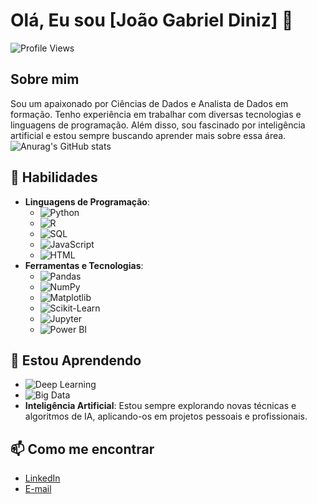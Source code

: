 # Olá, Eu sou [João Gabriel Diniz] 👋

![Profile Views](https://komarev.com/ghpvc/?username=seu-usuario&color=blueviolet)

## Sobre mim
Sou um apaixonado por Ciências de Dados e Analista de Dados em formação. Tenho experiência em trabalhar com diversas tecnologias e linguagens de programação. Além disso, sou fascinado por inteligência artificial e estou sempre buscando aprender mais sobre essa área.
![Anurag's GitHub stats](https://github-readme-stats.vercel.app/api?username=anuraghazra&theme=highcontrast&show_icons=true)

## 🚀 Habilidades
- **Linguagens de Programação**: 
  - ![Python](https://img.shields.io/badge/-Python-3776AB?style=flat-square&logo=python&logoColor=white)
  - ![R](https://img.shields.io/badge/-R-276DC3?style=flat-square&logo=r&logoColor=white)
  - ![SQL](https://img.shields.io/badge/-SQL-4479A1?style=flat-square&logo=postgresql&logoColor=white)
  - ![JavaScript](https://img.shields.io/badge/-JavaScript-F7DF1E?style=flat-square&logo=javascript&logoColor=black)
  - ![HTML](https://img.shields.io/badge/-HTML-E34F26?style=flat-square&logo=html5&logoColor=white)
- **Ferramentas e Tecnologias**:
  - ![Pandas](https://img.shields.io/badge/-Pandas-150458?style=flat-square&logo=pandas&logoColor=white)
  - ![NumPy](https://img.shields.io/badge/-NumPy-013243?style=flat-square&logo=numpy&logoColor=white)
  - ![Matplotlib](https://img.shields.io/badge/-Matplotlib-11557C?style=flat-square&logo=plotly&logoColor=white)
  - ![Scikit-Learn](https://img.shields.io/badge/-Scikit--Learn-F7931E?style=flat-square&logo=scikit-learn&logoColor=white)
  - ![Jupyter](https://img.shields.io/badge/-Jupyter-F37626?style=flat-square&logo=jupyter&logoColor=white)
  - ![Power BI](https://img.shields.io/badge/-Power%20BI-F2C811?style=flat-square&logo=power-bi&logoColor=black)

## 🌱 Estou Aprendendo
- ![Deep Learning](https://img.shields.io/badge/-Deep%20Learning-00599C?style=flat-square&logo=tensorflow&logoColor=white)
- ![Big Data](https://img.shields.io/badge/-Big%20Data-FF6F00?style=flat-square&logo=apache-spark&logoColor=white)
- **Inteligência Artificial**: Estou sempre explorando novas técnicas e algoritmos de IA, aplicando-os em projetos pessoais e profissionais.

## 📫 Como me encontrar
- [LinkedIn](https://www.linkedin.com/in/joaogabrieldiniz/)
- [E-mail](joaogabrieldiniz23@gmail.com)
